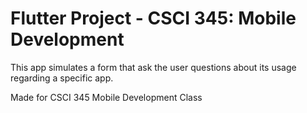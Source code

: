 # Flutter Project - CSCI 345: Mobile Development
 
 This app simulates a form that ask the user questions about its usage regarding a specific app.
 
Made for CSCI 345 Mobile Development Class
